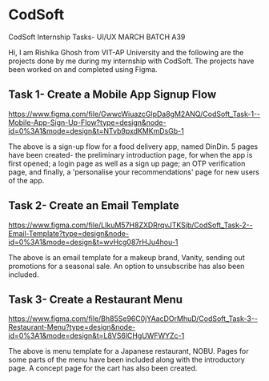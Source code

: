 # CodSoft
CodSoft Internship Tasks- UI/UX
MARCH BATCH A39

Hi, I am Rishika Ghosh from VIT-AP University and the following are the projects done by me during my internship with CodSoft. The projects have been worked on and completed using Figma.

## Task 1- Create a Mobile App Signup Flow

https://www.figma.com/file/GwwcWiuazcGlpDa8gM2ANQ/CodSoft_Task-1--Mobile-App-Sign-Up-Flow?type=design&node-id=0%3A1&mode=design&t=NTvb9pxdKMKmDsGb-1

The above is a sign-up flow for a food delivery app, named DinDin. 5 pages have been created- the preliminary introduction page, for when the app is first opened; a login page as well as a sign up page; an OTP verification page, and finally, a 'personalise your recommendations' page for new users of the app.

## Task 2- Create an Email Template

https://www.figma.com/file/LIkuM57H8ZXDRrqvJTKSjb/CodSoft_Task-2--Email-Template?type=design&node-id=0%3A1&mode=design&t=wvHcg087rHJu4hou-1

The above is an email template for a makeup brand, Vanity, sending out promotions for a seasonal sale. An option to unsubscribe has also been included.

## Task 3- Create a Restaurant Menu

https://www.figma.com/file/Bh85Se96C0jYAacDOrMhuD/CodSoft_Task-3--Restaurant-Menu?type=design&node-id=0%3A1&mode=design&t=L8VS6lCHgUWFWYZc-1

The above is menu template for a Japanese restaurant, NOBU. Pages for some parts of the menu have been included along with the introductory page. A concept page for the cart has also been created.

